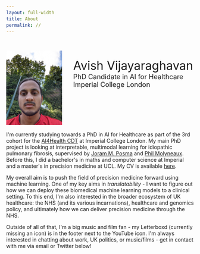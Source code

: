```yaml
---
layout: full-width
title: About
permalink: //
---
```




<div style="display:table;">
    <div class="headshot" style="float:left">
        <img style="max-width:150px; padding-top:30px; padding-right:30px" src="../assets/img/me.jpg">
    </div>
    <div style="float: right">
        <br><br><br>
        <span style="font-size: xx-large ;">Avish Vijayaraghavan</span> 
        <div style="font-size:18px">PhD Candidate in AI for Healthcare</div>
        <div style="font-size:18px">Imperial College London</div>
    </div>
</div>


I'm currently studying towards a PhD in AI for Healthcare as part of the 3rd cohort for the [AI4Health CDT](https://ai4health.io/) at Imperial College London. My main PhD project is looking at interpretable, multimodal learning for idiopathic pulmonary fibrosis, supervised by [Joram M. Posma](https://www.imperial.ac.uk/people/j.posma11) and [Phil Molyneaux](https://www.imperial.ac.uk/people/p.molyneaux). Before this, I did a bachelor's in maths and computer science at Imperial and a master's in precision medicine at UCL. My CV is available [here](../assets/files/CV_231221.pdf).

My overall aim is to push the field of precision medicine forward using machine learning. One of my key aims in *translatability* - I want to figure out how we can deploy these biomedical machine learning models to a clinical setting. To this end, I'm also interested in the broader ecosystem of UK healthcare: the NHS (and its various incarnations), healthcare and genomics policy, and ultimately how we can deliver precision medicine through the NHS.

Outside of all of that, I'm a big music and film fan - my Letterboxd (currently missing an icon) is in the footer next to the YouTube icon. I'm always interested in chatting about work, UK politics, or music/films - get in contact with me via email or Twitter below!


<!---
bundle exec jekyll serve -w --baseurl=""
git add . && git commit -m "[...]" && git push origin master && rake
-->


